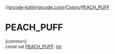 //[qrcode-kotlin](../../../index.md)/[qrcode.color](../index.md)/[Colors](index.md)/[PEACH_PUFF](-p-e-a-c-h_-p-u-f-f.md)

# PEACH_PUFF

[common]\
const val [PEACH_PUFF](-p-e-a-c-h_-p-u-f-f.md): [Int](https://kotlinlang.org/api/latest/jvm/stdlib/kotlin/-int/index.html)
